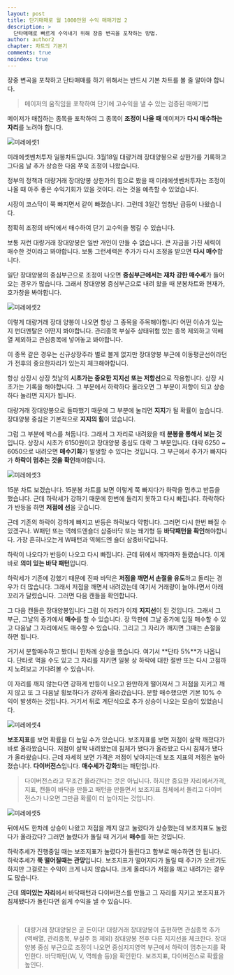 ```yaml
---
layout: post
title: 단기매매로 월 1000만원 수익 매매기법 2 
description: >
  단타매매로 빠르게 수익내기 위해 장중 변곡을 포착하는 방법.
author: author2
chapter: 차트의 기본기
comments: true
noindex: true
---
```


장중 변곡을 포착하고 단타매매를 하기 위해서는 반드시 기본 차트를 볼 줄 알아야 합니다.

> 메이저의 움직임을 포착하여 단기에 고수익을 낼 수 있는 검증된 매매기법

메이저가 매집하는 종목을 포착하여 그 종목이 **조정이 나올 때** 메이저가 **다시 매수하는 자리**를 노려야 합니다.

![미레에셋1](https://opqrstu.github.io/stock/pictures/7/mire.jpg)

미래에셋벤처투자 일봉차트입니다. 3월18일 대량거래 장대양봉으로 상한가를 기록하고 그다음 날 추가 상승한 다음 쭈욱 조정이 나왔습니다.

정부의 정책과 대량거래 장대양봉 상한가의 힘으로 봤을 때 미래에셋벤처투자는 조정이 나올 때 아주 좋은 수익기회가 있을 것이다. 라는 것을 예측할 수 있었습니다.

시장이 코스닥이 쭉 빠지면서 같이 빠졌습니다. 그런데 3일간 엄청난 급등이 나왔습니다.

정확히 조정의 바닥에서 매수하여 단기 고수익을 챙길 수 있습니다.

보통 저런 대량거래 장대양봉은 일반 개인이 만들 수 없습니다. 큰 자금을 가진 세력이 매수한 것이라고 봐야합니다. 보통 그런세력은 주가가 다시 조정을 받으면 **다시 매수**합니다.

일단 장대양봉의 중심부근으로 조정이 나오면 **중심부근에서는 재차 강한 매수세**가 들어오는 경우가 많습니다. 그래서 장대양봉 중심부근으로 내려 왔을 때 분봉차트와 현재가, 호가창을 봐야합니다.

![미레에셋2](https://opqrstu.github.io/stock/pictures/7/mire2.jpg)

이렇게 대량거래 장대 양봉이 나오면 항상 그 종목을 주목해야합니다 어떤 이슈가 있는지 펀더멘탈은 어떤지 봐야합니다. 관리종목 부실주 상태위험 있는 종목 제외하고 역배열 제외하고 관심종목에 넣어놓고 봐야합니다.

이 종목 같은 경우는 신규상장주라 별로 볼게 없지만 장대양봉 부근에 이동평균선이라던가 전후의 중요한자리가 있는지 체크해야합니다.

항상 상장시 상장 첫날의 **시초가는 중요한 지지선 또는 저항선**으로 작용합니다. 상장 시초가는 기록을 해야합니다. 그 부분에서 하락하다 올라오면 그 부분이 저항이 되고 상승하다 눌리면 지지가 됩니다.

대량거래 장대양봉으로 돌파했기 때문에 그 부분에 눌리면 **지지**가 될 확률이 높습니다. 장대양봉 중심은 기본적으로 **지지의 힘**이 있습니다. 

그럼 그 부분에 박스를 쳐둡니다. 그래서 그 자리로 내려왔을 때 **분봉을 통해서 보는 것**입니다. 상장시 시초가 6150원이고 장대양봉 중심도 대략 그 부분입니다. 대략 6250 ~ 6050으로 내려오면 **매수기화**가 발생할 수 있다는 것입니다. 그 부근에서 주가가 빠지다가 **하락이 멈추는 것을 확인**해야합니다.

![미레에셋3](https://opqrstu.github.io/stock/pictures/7/mire3.jpg)

15분 차트 보겠습니다. 15분봉 차트를 보면 이렇게 쭉 빠지다가 하락을 멈추고 반등을 했습니다. 근데 하락세가 강하기 때문에 한번에 돌리지 못하고 다시 빠집니다. 하락하다가 반등을 하면 **저점에 선**을 긋습니다. 

근데 기존의 하락이 강하게 빠지고 반등은 하락보다 약합니다. 그러면 다시 한번 빠질 수 있겠구나. W패턴 또는 역헤드엔숄더 삼중바닥 또는 쐐기형 등 **바닥패턴을 확인**해야합니다. 가장 흔히나오는게 W패턴과 역헤드엔 숄더 삼중바닥입니다. 

하락이 나오다가 반등이 나오고 다시 빠집니다. 근데 뒤에서 깨자마자 돌렸습니다. 이게 바로 **의미 있는 바닥 패턴**입니다. 

하락세가 기존에 강했기 때문에 진짜 바닥은 **저점을 깨면서 손절을 유도**하고 돌리는 경우가 더 많습니다. 그래서 저점을 깨면서 내려갔는데 여기서 거래량이 늘어나면서 아래꼬리가 달렸습니다. 그러면 다음 캔들을 확인합니다.

그 다음 캔들은 장대양봉입니다 그럼 이 자리가 이제 **지지선**이 된 것입니다. 그래서 그 부근, 그날의 종가에서 **매수**를 할 수 있습니다. 장 막판에 그날 종가에 입질 매수할 수 있고 다음날 그 자리에서도 매수할 수 있습니다. 그리고 그 자리가 깨지면 그때는 손절을 하면 됩니다. 

거기서 분할매수하고 봤더니 한차례 상승을 했습니다. 여기서 **단타 5%**가 나옵니다. 단타로 먹을 수도 있고 그 자리를 지키면 일봉 상 하락에 대한 절반 또는 다시 고점까지 노려보고 기다려볼 수 있습니다. 

이 자리를 깨지 않는다면 강하게 반등이 나오고 완만하게 떨어져서 그 저점을 지키고 깨지 않고 또 그 다음날 횡보하다가 강하게 올라갔습니다. 분할 매수했으면 기본 10% 수익이 발생하는 것입니다. 거기서 뒤로 계단식으로 추가 상승이 나오는 모습이 있었습니다.

![미레에셋4](https://opqrstu.github.io/stock/pictures/7/diver.jpg)

**보조지표**를 보면 확률을 더 높일 수가 있습니다. 보조지표를 보면 저점이 살짝 깨졌다가 바로 올라왔습니다. 저점이 살짝 내려왔는데 침체가 됐다가 올라왔고 다시 침체가 됐다가 올라왔습니다. 근데 자세히 보면 가격은 저점이 낮아지는데 보조 지표의 저점은 높아졌습니다. **다이버전스**입니다. **매수세가 강화**되는 패턴입니다.

> 다이버전스라고 무조건 올라간다는 것은 아닙니다. 하지만 중요한 자리에서가격, 지표, 캔들이 바닥을 만들고 패턴을 만들면서 보조지표 침체에서 돌리고 다이버전스가 나오면 그만큼 확률이 더 높아지는 것입니다.

![미레에셋5](https://opqrstu.github.io/stock/pictures/7/harac.jpg)

뒤에서도 한차례 상승이 나왔고 저점을 깨지 않고 눌렸다가 상승했는데 보조지표도 눌렸다가 올라갔다? 그러면 눌렸다가 돌릴 때 거기서 **매수**를 하는 것입니다. 

하락추세가 진행중일 때는 보조지표가 눌렸다가 돌린다고 함부로 매수하면 안 됩니다. 하락추세가 **쭉 떨어질때는 관망**입니다. 보조지표가 떨어지다가 돌릴 때 주가가 오르기도 하지만 그걸로는 수익이 크게 나지 않습니다. 크게 올리다가 저점을 깨고 내려가는 경우도  많습니다.

근데 **의미있는 자리**에서 바닥패턴과 다이버전스를 만들고 그 자리를 지키고 보조지표가 침체됐다가 돌린다면 쉽게 수익을 낼 수 있습니다. 

<br>

> 대량거래 장대양봉은 곧 돈이다!
> 대량거래 장대양봉이 출현하면 관심종목 추가 (역배열, 관리종목, 부실주 등 제외)
> 장대양봉 전후 다른 지지선을 체크한다.
> 장대양봉 중심 부근으로 조정이 나오면 중심지지영역 부근에서 하락이 멈추는지를 확인한다.
> 바닥패턴(W, V, 역헤솔 등)을 확인한다.
> 보조지표, 다이버전스로 확률을 높인다.
